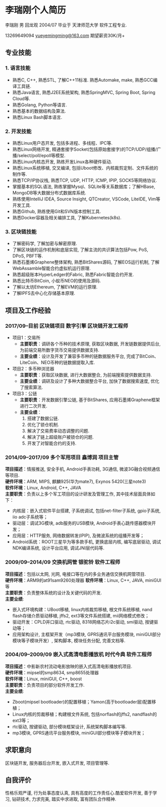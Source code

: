 # 李瑞刚个人简历

李瑞刚   男   回龙观   2004/07 毕业于 天津师范大学 软件工程专业.

13269649094     yueyemingming@163.com     期望薪资30K/月+

## 专业技能

### 1. 语言技能

* 熟悉C, C++, 熟悉STL, 了解C++11标准. 熟悉Automake, make, 熟悉GCC编译工具链.  
* 熟悉Java语言, 熟悉J2EE系统架构, 熟悉SpringMVC, Spring Boot, Spring Cloud等.  
* 熟悉Golang, Python等语言.  
* 熟悉基本的数据结构及算法.  
* 熟悉Linux Bash脚本语言.  

### 2. 开发技能

* 熟悉Linux用户态开发, 包括多进程、多线程、IPC等.
* 熟悉Linux网络开发, 精通套接字Socket(包括原始套接字)的TCP/UDP/组播/广播/select/poll/epoll等模型.
* 熟悉Linux内核态开发, 熟练开发Linux各种硬件驱动.
* 熟悉Linux系统移植, 交叉编译, 包括Uboot修改、内核裁剪定制、文件系统的制作等.
* 熟悉TCP/IP协议栈, 熟悉TCP, UDP, HTTP, ICMP, IPIP, SOCK5等网络协议.
* 掌握基本的SQL语法, 熟练掌握Mysql、SQLite等关系数据库；了解HBase, MongoDB等大数据分布式数据库系统.
* 熟练使用IntelliJ IDEA, Source Insight, QTCreator, VSCode, LiteIDE, Vim等开发工具.
* 熟悉Github, 熟练使用Git和SVN版本控制工具.
* 熟悉Docker容器及相关编排工具, 了解Kubernetes(k8s).

### 3. 区块链技能

* 了解密码学, 了解加密与解密原理.
* 了解区块链的运作机制和底层实现, 了解主流的共识算法包括Pow, PoS, DPoS, PBFT等.
* 熟悉石墨烯Graphene整体架构, 熟悉BitShares源码, 了解EOS运行机制, 了解WebAssamble智能合约虚拟机运行原理.
* 熟悉超级账本HyperLedger的Fabric, 熟悉Fabric智能合约开发.
* 熟悉比特币BitCoin, 小蚁币NEO的使用及源码.
* 了解以太坊Ethereum, 了解EVM的运行原理.
* 了解IPFS去中心化存储基本原理.

## 项目及工作经验

### 2017/09–目前 区块链项目 数字引擎 区块链开发工程师

* 项目1：交易所
  * **主要职责**：调研各个币种的技术原理, 获取区块数据, 开发链数据提供后台, 为前端交易所数字货币交易提供数据支持.
  * **主要业绩**：设计及开发了兼容多币种的链数据服务平台, 完成了BitCoin、LiteCoin、NEO币种的链数据提取入库.
* 项目2：多币种浏览器
  * **主要职责**：获取区块数据, 进行大数据整合, 为前端搜索提供数据支持.
  * **主要业绩**：调研及设计了多种大数据整合平台, 加快了数据搜索速度, 优化了搜索算法.
* 项目3：公链
  * **主要职责**：开发数据引擎公链, 基于BitShares, 应用石墨烯Graphene框架进行二次开发.
  * **主要业绩**：
    1. 搭建了数据公链.
    2. 优化了锁仓机制.
    3. 解决了交易费率动态调整的问题.
    4. 解决了链上超级账户被锁仓的问题.
    5. 开发了对智能合约的支持.

### 2014/09–2017/09 多个军用项目 鑫博润 项目主管

**项目描述**：情报推送, 安全手机, Android手表功耗, 3G通信, 微波3G融合视频通信等项目.  
**硬件环境**：ARM, MIPS, 麒麟925(华为mate7), Exynos 5420(三星note3)  
**软件环境**：Linux, Android, C++, JAVA  
**主要职责**：负责以上多个军工项目的设计研发及管理工作, 其中技术层面具体如下：

* 内核层：嵌入式软件平台搭建, 子系统调试, 包括net-filter子系统, gpio子系统, iio adc子系统等；
* 驱动层：调试3G模块, adb服务的USB模块, Android手表心跳传感器模块开发；
* 应用层：HTTP服务, 网络数据转发(IPIP), 及微波系统的组播开发等；
* Android系统：ROOT三星华为等多款手机, 更换底层内核, 编写底层驱动, 调试NDK编译系统, 设计平台应用, 调试JNI层代码等.

### 2009/09–2014/09 交换机网管 银驼铃 软件工程师

**项目描述**：包括以太网, 光网, 电接口等在内的多业务通信交换机网管项目.  
**硬件环境**：ARM9的at91sam9260处理器
**软件环境**：Linux, C++, JAVA, miniGUI等  
**主要职责**：负责整体系统的设计及关键代码的开发.  
**主要业绩**:

* 嵌入式环境构建：UBoot移植, linux内核裁剪移植, 根文件系统移植, nand flash存储介质驱动移植, jffs2, ext3等文件系统搭建, mii网络模式修改；
* 驱动开发：CPLD并口驱动, rtc驱动, 8318网络芯片i2c驱动, smi驱动, 按键驱动等；
* 应用架构设计, 主框架开发（mp3模块, GPRS通讯平台服务模块, miniGUI部分模块等子模块开发）, 架构脚本, 模块任务分配, 完善文档等.

### 2004/09–2009/09 嵌入式高清电影播放机 时代今典 软件工程师

**项目描述**：中影新农村流动电影放映的嵌入式高清电影播放机项目.  
**硬件环境**：mipsel的smp8634, smp8655处理器  
**软件环境**：Linux, miniGUI, C++, boost  
**主要职责**：负责项目的部分软件开发工作.  
**主要业绩**:

* Zboot(mipsel bootloader)的配置移植；Yamon(高于bootloader层)配置移植；
* Linux内核的剪裁移植；构建根文件系统, 包括norflash的jffs2, nandflash的ext3等；
* rtc驱动, 按键驱动, 部分模块框架设计, 系统架构脚本编写等.
* mp3模块, GPRS通讯平台服务模块, miniGUI部分模块等子模块开发；

## 求职意向

区块链开发, 服务器后台开发, 嵌入式开发, 项目管理等.

## 自我评价

性格乐观严谨, 行为处事态度认真, 具有高度的工作责任心.酷爱软件开发, 善于学习, 钻研技术, 力求完美, 踏实中求进取, 富有团队合作精神.